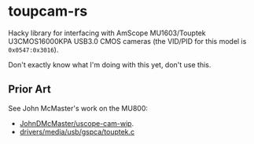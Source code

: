 # toupcam-rs

Hacky library for interfacing with AmScope MU1603/Touptek U3CMOS16000KPA 
USB3.0 CMOS cameras (the VID/PID for this model is `0x0547:0x3016`). 

Don't exactly know what I'm doing with this yet, don't use this.

## Prior Art

See John McMaster's work on the MU800:

- [JohnDMcMaster/uscope-cam-wip](https://github.com/JohnDMcMaster/uscope-cam-wip).
- [drivers/media/usb/gspca/touptek.c](https://github.com/torvalds/linux/blob/master/drivers/media/usb/gspca/touptek.c)

